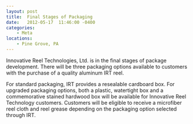 ```yaml
---
layout: post
title:  Final Stages of Packaging
date:   2012-05-17  11:46:00 -0400
categories: 
    - Meta
locations:
    - Pine Grove, PA
---
```


Innovative Reel Technologies, Ltd. is in the final stages of package development. There will be three packaging options available to customers with the purchase of a quality aluminum IRT reel.

For standard packaging, IRT provides a resealable cardboard box. For upgraded packaging options, both a plastic, watertight box and a commemorative stained hardwood box will be available for Innovative Reel Technology customers. Customers will be eligible to receive a microfiber reel cloth and reel grease depending on the packaging option selected through IRT.